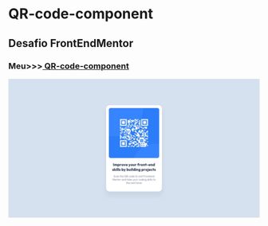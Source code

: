 # QR-code-component
## Desafio FrontEndMentor 
### Meu>>>[ QR-code-component](https://celsotavares.github.io/QR-code-component/)
![Arquivo Original](design/desktop-design.jpg)
